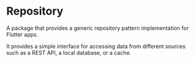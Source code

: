  # Repository

A package that provides a generic repository pattern implementation for Flutter
apps. 

It provides a simple interface for accessing data from different sources such as
a REST API, a local database, or a cache.
